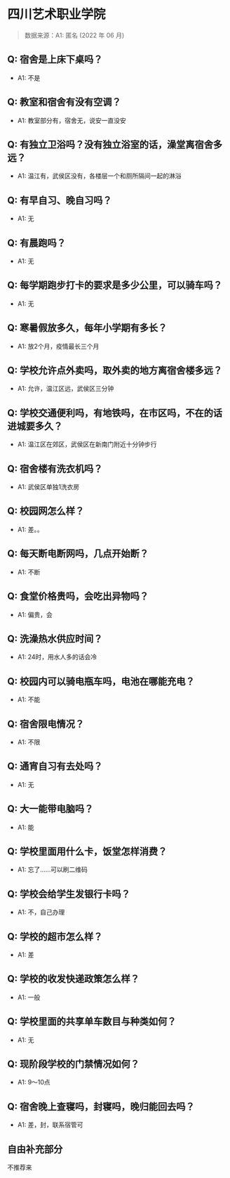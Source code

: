 # 四川艺术职业学院

> 数据来源：A1: 匿名 (2022 年 06 月)

## Q: 宿舍是上床下桌吗？

- A1: 不是

## Q: 教室和宿舍有没有空调？

- A1: 教室部分有，宿舍无，说安一直没安

## Q: 有独立卫浴吗？没有独立浴室的话，澡堂离宿舍多远？

- A1: 温江有，武侯区没有，各楼层一个和厕所隔间一起的淋浴

## Q: 有早自习、晚自习吗？

- A1: 无

## Q: 有晨跑吗？

- A1: 无

## Q: 每学期跑步打卡的要求是多少公里，可以骑车吗？

- A1: 无

## Q: 寒暑假放多久，每年小学期有多长？

- A1: 放2个月，疫情最长三个月

## Q: 学校允许点外卖吗，取外卖的地方离宿舍楼多远？

- A1: 允许，温江区远，武侯区三分钟

## Q: 学校交通便利吗，有地铁吗，在市区吗，不在的话进城要多久？

- A1: 温江区在郊区，武侯区在新南门附近十分钟步行

## Q: 宿舍楼有洗衣机吗？

- A1: 武侯区单独1洗衣房

## Q: 校园网怎么样？

- A1: 差。。

## Q: 每天断电断网吗，几点开始断？

- A1: 不断

## Q: 食堂价格贵吗，会吃出异物吗？

- A1: 偏贵，会

## Q: 洗澡热水供应时间？

- A1: 24时，用水人多的话会冷

## Q: 校园内可以骑电瓶车吗，电池在哪能充电？

- A1: 不能

## Q: 宿舍限电情况？

- A1: 不限

## Q: 通宵自习有去处吗？

- A1: 无

## Q: 大一能带电脑吗？

- A1: 能

## Q: 学校里面用什么卡，饭堂怎样消费？

- A1: 忘了……可以刷二维码

## Q: 学校会给学生发银行卡吗？

- A1: 不，自己办理

## Q: 学校的超市怎么样？

- A1: 差

## Q: 学校的收发快递政策怎么样？

- A1: 一般

## Q: 学校里面的共享单车数目与种类如何？

- A1: 无

## Q: 现阶段学校的门禁情况如何？

- A1: 9～10点

## Q: 宿舍晚上查寝吗，封寝吗，晚归能回去吗？

- A1: 差，封，联系宿管可

## 自由补充部分

不推荐来